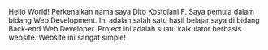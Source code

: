 Hello World! Perkenalkan nama saya Dito Kostolani F. Saya pemula dalam bidang Web Development. Ini adalah salah satu hasil belajar saya di bidang Back-end Web Developer.
Project ini adalah suatu kalkulator berbasis website. Website ini sangat simple!
